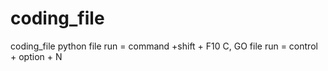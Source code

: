 # coding_file
coding_file
python file run = command +shift + F10
C, GO file run = control + option + N
